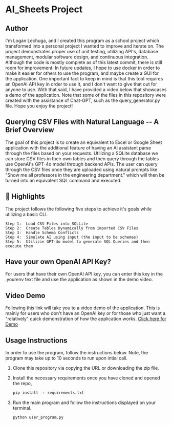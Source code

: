 # AI_Sheets Project

## Author
<p>I'm Logan Lechuga, and I created this program as a school project which transformed into a personal project I wanted to improve and iterate on. The project demonstrates proper use of unit testing, utilizing API's, database management, modular software design, and continuous integration. Although the code is mostly complete as of this latest commit, there is still room for improvement. In future updates, I hope to use docker in order to make it easier for others to use the program, and maybe create a GUI for the application. One important fact to keep in mind is that this tool requires an OpenAI API key in order to use it, and I don't want to give that out for anyone to use. With that said, I have provided a video below that showcases a demo of the application. Note that some of the files in this repository were created with the assistance of Chat-GPT, such as the query_generator.py file. Hope you enjoy the project!</p>

## Querying CSV Files with Natural Language -- A Brief Overview
<p>The goal of this project is to create an equivalent to Excel or Google Sheet application with the additional feature of having an AI assistant parse through the files based on your requests.  Utilizing a SQLite database we can store CSV files in their own tables and then query through the tables use OpenAI's GPT-4o model through backend APIs. The user can query through the CSV files once they are uploaded using natural prompts like "Show me all professors in the engineering department." which will then be turned into an equivalent SQL command and executed.</p>

## 🌟 Highlights
The project follows the following five steps to achieve it's goals while utilizing a basic CLI. 

    Step 1:  Load CSV Files into SQLLite
    Step 2:  Create Tables Dynamically from imported CSV Files
    Step 3:  Handle Schema Conflicts 
    Step 4:  Simulate AI using input (the input to be schemas)
    Step 5:  Utilizie GPT-4o model to generate SQL Queries and then execute them

## Have your own OpenAI API Key?
<p>For users that have their own OpenAI API key, you can enter this key in the .yourenv text file and use the application as shown in the demo video.</p>

## Video Demo
<p>Following this link will take you to a video demo of the application. This is mainly for users who don't have an OpenAI key or for those who just want a "relatively" quick demonstration of how the application works. <a href="https://youtu.be/9PxT78pqYMk" alt="Demo of application">Click here for Demo</a></p>

## Usage Instructions
In order to use the program, follow the instructions below. Note, the program may take up to 10 seconds to run upon intial call.

 1. Clone this repository via copying the URL or downloading the zip file.
 2. Install the necessary requirements once you have cloned and opened the repo,
    
     ``` bash
     pip install -r requirements.txt
     ```

3. Run the main program and follow the instructions displayed on your terminal.
   
   ``` bash
   python user_program.py
   ```
    

